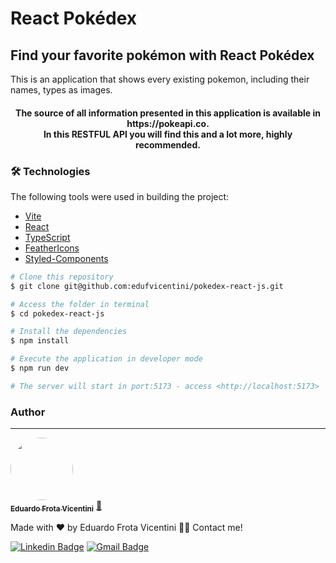 # React Pokédex

## Find your favorite pokémon with React Pokédex

This is an application that shows every existing pokemon, including their names, types as images. 

<h4 align="center"> 
	The source of all information presented in this application is available in https://pokeapi.co. <br/> 
  In this RESTFUL API you will find this and a lot more, highly recommended.
</h4>

### 🛠 Technologies

The following tools were used in building the project:

- [Vite](https://expo.io/)
- [React](https://pt-br.reactjs.org/)
- [TypeScript](https://www.typescriptlang.org/)
- [FeatherIcons](https://feathericons.com/)
- [Styled-Components](https://styled-components.com/)
  
```bash
# Clone this repository
$ git clone git@github.com:edufvicentini/pokedex-react-js.git

# Access the folder in terminal
$ cd pokedex-react-js

# Install the dependencies
$ npm install

# Execute the application in developer mode
$ npm run dev

# The server will start in port:5173 - access <http://localhost:5173>
```


### Author
---

<a href="https://blog.rocketseat.com.br/author/thiago/">
 <img style="border-radius: 50%;" src="https://avatars.githubusercontent.com/u/95220802?s=400&u=55c93f56de0ea7dfee88bfe5d75a8f795ef89f4b&v=4" width="100px;" alt=""/>
 <br />
 <sub><b>Eduardo Frota Vicentini</b></sub></a> <a href="https://blog.rocketseat.com.br/author/thiago//" title="Rocketseat">🚀</a>


Made with ❤️ by Eduardo Frota Vicentini 👋🏽 Contact me!

[![Linkedin Badge](https://img.shields.io/badge/-Eduardo-blue?style=flat-square&logo=Linkedin&logoColor=white&link=https://https://www.linkedin.com/in/eduardofvicentini/)](https://www.linkedin.com/in/eduardofvicentini/) 
[![Gmail Badge](https://img.shields.io/badge/-eduardofvicentini@gmail.com-c14438?style=flat-square&logo=Gmail&logoColor=white&link=mailto:eduardofvicentini@gmail.com)](mailto:tgmarinho@gmail.com)
